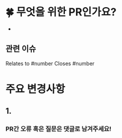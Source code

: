 # 🍀 무엇을 위한 PR인가요?

-

## 관련 이슈

Relates to #number
Closes #number

# 주요 변경사항

## 1.

### PR간 오류 혹은 질문은 댓글로 남겨주세요!
